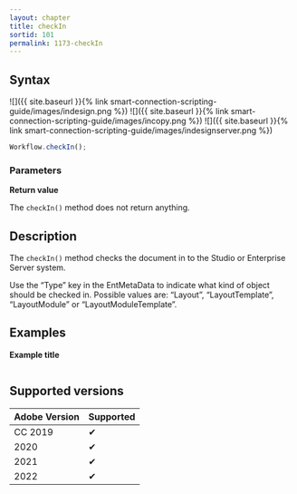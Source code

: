 ```yaml
---
layout: chapter
title: checkIn
sortid: 101
permalink: 1173-checkIn
---
```

## Syntax

![]({{ site.baseurl }}{% link smart-connection-scripting-guide/images/indesign.png %}) ![]({{ site.baseurl }}{% link smart-connection-scripting-guide/images/incopy.png %}) ![]({{ site.baseurl }}{% link smart-connection-scripting-guide/images/indesignserver.png %})
```javascript
Workflow.checkIn();
```

### Parameters

**Return value**

The `checkIn()` method does not return anything.

## Description

The `checkIn()` method checks the document in to the Studio or Enterprise Server system.

Use the “Type” key in the EntMetaData to indicate what kind of object should be checked in. Possible values are: “Layout”, “LayoutTemplate”, “LayoutModule” or “LayoutModuleTemplate”.

## Examples

**Example title**

```javascript

```

## Supported versions

| Adobe Version | Supported |
|---------------|-----------|
| CC 2019       | ✔         |
| 2020          | ✔         |
| 2021          | ✔         |
| 2022          | ✔         |
